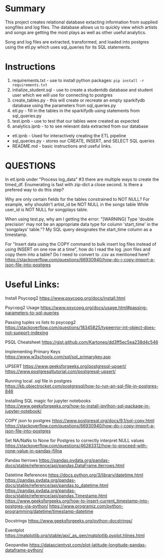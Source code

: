 # Summary
This project creates relational database extacting information from supplied songfiles and log files. The database allows us to quickly view which artists and songs are getting the most plays as well as other useful analytics.

Song and log files are extracted, transformed, and loaded into postgres using the etl.py which uses sql_queries for its SQL statements. 

# Instructions
1. requirements.txt - use to install python packages: `pip install -r requirements.txt`
2. intialize_student.sql - use to create a studentdb database and student user which we will use for connecting to postgres
3. create_tables.py - this will create or recreate an empty sparkifydb database using the parameters from sql_queries.py
4. etl.py - fill in the tables in the sparkifydb using statements from sql_queries.py
5. test.ipnb - use to test that our tables were created as expected
6. analytics.ipnb - to to see relevant data extracted from our database

* etl.ipnb - Used for interactively creating the ETL pipeline
* sql_queries.py - stores our CREATE, INSERT, and SELECT SQL queries
* README.md - basic instructions and useful links.



# QUESTIONS
In etl.ipnb under "Process log_data" #3 there are multiple ways to create the timed_df. Enumerating is fast with zip-dict a close second. Is there a prefered way to do this step?

Why are only certain fields for the tables constrained to NOT NULL? For example, why shouldn't artist_id be NOT NULL in the songs table While user_id is NOT NULL for songplays table.

When using test.py, why am I getting the error: "[WARNING] Type 'double precision' may not be an appropriate data type for column 'start_time' in the 'songplays' table."? My SQL query designates the start_time column as a timestamp.

For "Insert data using the COPY command to bulk insert log files instead of using INSERT on one row at a time", how do I read the log .json files and copy them into a table? Do I need to convert to .csv as mentioned here? https://stackoverflow.com/questions/66930940/how-do-i-copy-import-a-json-file-into-postgres



# Useful Links:

Install Psycopg2
https://www.psycopg.org/docs/install.html

Psycopg2 Usage
https://www.psycopg.org/docs/usage.html#passing-parameters-to-sql-queries

Passing tuples vs lists to psycopg2
https://stackoverflow.com/questions/18345825/typeerror-int-object-does-not-support-indexing

PSQL Cheatsheet
https://gist.github.com/Kartones/dd3ff5ec5ea238d4c546

Implementing Primary Keys
https://www.w3schools.com/sql/sql_primarykey.asp

UPSERT
https://www.geeksforgeeks.org/postgresql-upsert/
https://www.postgresqltutorial.com/postgresql-upsert/

Running local .sql file in postgres
https://kb.objectrocket.com/postgresql/how-to-run-an-sql-file-in-postgres-846

Installing SQL magic for jupyter notebooks 
https://www.geeksforgeeks.org/how-to-install-ipython-sql-package-in-jupyter-notebook/

COPY json to postgres
https://www.postgresql.org/docs/9.1/sql-copy.html
https://stackoverflow.com/questions/66930940/how-do-i-copy-import-a-json-file-into-postgres

Set NA/NaNs to None for Postgres to correctly interpret NULL values
https://stackoverflow.com/questions/46283312/how-to-proceed-with-none-value-in-pandas-fillna

Pandas Iterrows
https://pandas.pydata.org/pandas-docs/stable/reference/api/pandas.DataFrame.iterrows.html

Datetime References
https://docs.python.org/3/library/datetime.html
https://pandas.pydata.org/pandas-docs/stable/reference/api/pandas.to_datetime.html
https://pandas.pydata.org/pandas-docs/stable/reference/api/pandas.Timestamp.html
https://www.geeksforgeeks.org/how-to-insert-current_timestamp-into-postgres-via-python/
https://www.programiz.com/python-programming/datetime/timestamp-datetime

Docstrings
https://www.geeksforgeeks.org/python-docstrings/

Eventplot
https://matplotlib.org/stable/api/_as_gen/matplotlib.pyplot.hlines.html

Geopandas
https://datascientyst.com/plot-latitude-longitude-pandas-dataframe-python/